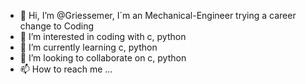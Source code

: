 - 👋 Hi, I’m @Griessemer, I´m an Mechanical-Engineer trying a career change to Coding
- 👀 I’m interested in coding with c, python
- 🌱 I’m currently learning c, python
- 💞️ I’m looking to collaborate on c, python
- 📫 How to reach me ...

<!---
Griessemer/Griessemer is a ✨ special ✨ repository because its `README.md` (this file) appears on your GitHub profile.
You can click the Preview link to take a look at your changes.
--->

